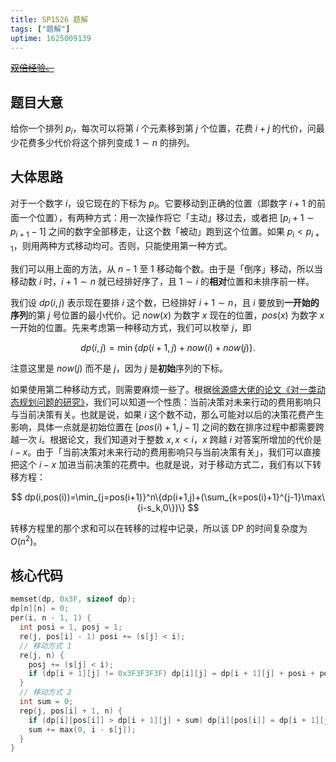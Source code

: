 ```yaml
---
title: SP1526 题解
tags: ["题解"]
uptime: 1625009139
---
```


[~~双倍经验。~~](https://www.luogu.com.cn/problem/P7650)

## 题目大意

给你一个排列 $p_i$，每次可以将第 $i$ 个元素移到第 $j$ 个位置，花费 $i+j$ 的代价，问最少花费多少代价将这个排列变成 $1\sim n$ 的排列。

## 大体思路

对于一个数字 $i$，设它现在的下标为 $p_i$。它要移动到正确的位置（即数字 $i+1$ 的前面一个位置），有两种方式：用一次操作将它「主动」移过去，或者把 $[p_i+1\sim p_{i+1}-1]$ 之间的数字全部移走，让这个数「被动」跑到这个位置。如果 $p_i<p_{i+1}$，则用两种方式移动均可。否则，只能使用第一种方式。

我们可以用上面的方法，从 $n-1$ 至 $1$ 移动每个数。由于是「倒序」移动，所以当移动数 $i$ 时，$i+1\sim n$ 就已经排好序了，且 $1\sim i$ 的**相对**位置和未排序前一样。

我们设 $dp(i,j)$ 表示现在要排 $i$ 这个数，已经排好 $i+1\sim n$，且 $i$ 要放到**一开始的序列**的第 $j$ 号位置的最小代价。记 $now(x)$ 为数字 $x$ 现在的位置，$pos(x)$ 为数字 $x$ 一开始的位置。先来考虑第一种移动方式，我们可以枚举 $j$，即

$$
dp(i,j)=\min\{dp(i+1,j)+now(i)+now(j)\}.
$$

注意这里是 $now(j)$ 而不是 $j$，因为 $j$ 是**初始**序列的下标。

如果使用第二种移动方式，则需要麻烦一些了。根据[徐源盛大佬的论文《对一类动态规划问题的研究》](https://wenku.lingfengyun.com/view-2d83023e2de246c6bf6cf67626b153b7.html)，我们可以知道一个性质：当前决策对未来行动的费用影响只与当前决策有关。也就是说，如果 $i$ 这个数不动，那么可能对以后的决策花费产生影响，具体一点就是初始位置在 $[pos(i)+1, j-1]$ 之间的数在排序过程中都需要跨越一次 $i$。根据论文，我们知道对于整数 $x,x<i$，$x$ 跨越 $i$ 对答案所增加的代价是 $i-x$。由于「当前决策对未来行动的费用影响只与当前决策有关」，我们可以直接把这个 $i-x$ 加进当前决策的花费中。也就是说，对于移动方式二，我们有以下转移方程：

$$
dp(i,pos(i))=\min_{j=pos(i+1)}^n\{dp(i+1,j)+(\sum_{k=pos(i)+1}^{j-1}\max\{i-s_k,0\})\}
$$

转移方程里的那个求和可以在转移的过程中记录，所以该 DP 的时间复杂度为 $O(n^2)$。

## 核心代码

```cpp
memset(dp, 0x3F, sizeof dp);
dp[n][n] = 0;
per(i, n - 1, 1) {
  int posi = 1, posj = 1;
  re(j, pos[i] - 1) posi += (s[j] < i);
  // 移动方式 1
  re(j, n) {
    posj += (s[j] < i);
    if (dp[i + 1][j] != 0x3F3F3F3F) dp[i][j] = dp[i + 1][j] + posi + posj;
  }
  // 移动方式 2
  int sum = 0;
  rep(j, pos[i] + 1, n) {
    if (dp[i][pos[i]] > dp[i + 1][j] + sum) dp[i][pos[i]] = dp[i + 1][j] + sum, pre[i] = j;
    sum += max(0, i - s[j]);
  }
}
```

